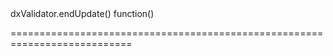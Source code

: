 <!--id-->dxValidator.endUpdate()<!--/id-->
<!--merge--><!--/merge-->
<!--hidden--><!--/hidden-->
<!--type-->function()<!--/type-->
===========================================================================
